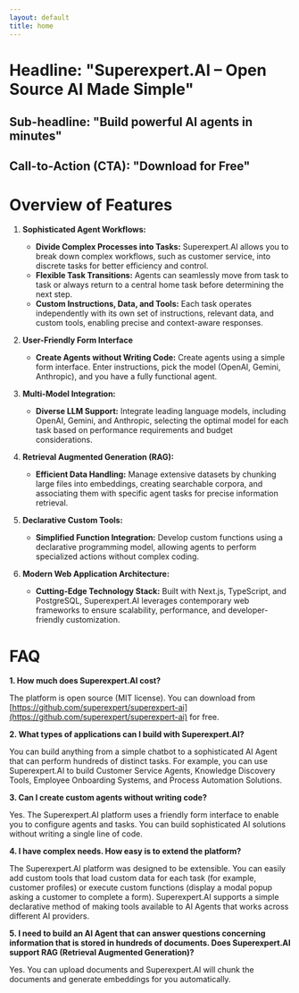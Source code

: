 ```yaml
---
layout: default
title: home
---
```



# Headline: "Superexpert.AI – Open Source AI Made Simple"

## Sub-headline: "Build powerful AI agents in minutes"

## Call-to-Action (CTA): "Download for Free"


# Overview of Features

1. **Sophisticated Agent Workflows:**
   - **Divide Complex Processes into Tasks:** Superexpert.AI allows you to break down complex workflows, such as customer service, into discrete tasks for better efficiency and control.
   - **Flexible Task Transitions:** Agents can seamlessly move from task to task or always return to a central home task before determining the next step.
   - **Custom Instructions, Data, and Tools:** Each task operates independently with its own set of instructions, relevant data, and custom tools, enabling precise and context-aware responses.

2. **User-Friendly Form Interface**
   - **Create Agents without Writing Code:** Create agents using a simple form interface. Enter instructions, pick the model (OpenAI, Gemini, Anthropic), and you have a fully functional agent.

2. **Multi-Model Integration:**
   - **Diverse LLM Support:** Integrate leading language models, including OpenAI, Gemini, and Anthropic, selecting the optimal model for each task based on performance requirements and budget considerations.

3. **Retrieval Augmented Generation (RAG):**
   - **Efficient Data Handling:** Manage extensive datasets by chunking large files into embeddings, creating searchable corpora, and associating them with specific agent tasks for precise information retrieval.

4. **Declarative Custom Tools:**
   - **Simplified Function Integration:** Develop custom functions using a declarative programming model, allowing agents to perform specialized actions without complex coding.

5. **Modern Web Application Architecture:**
   - **Cutting-Edge Technology Stack:** Built with Next.js, TypeScript, and PostgreSQL, Superexpert.AI leverages contemporary web frameworks to ensure scalability, performance, and developer-friendly customization.


# FAQ


**1. How much does Superexpert.AI cost?**

The platform is open source (MIT license). You can download from [https://github.com/superexpert/superexpert-ai](https://github.com/superexpert/superexpert-ai) for free. 

**2. What types of applications can I build with Superexpert.AI?**

You can build anything from a simple chatbot to a sophisticated AI Agent that can perform hundreds of distinct tasks. For example, you can use Superexpert.AI to build Customer Service Agents, Knowledge Discovery Tools, Employee Onboarding Systems, and Process Automation Solutions. 

**3. Can I create custom agents without writing code?**

Yes. The Superexpert.AI platform uses a friendly form interface to enable you to configure agents and tasks. You
can build sophisticated AI solutions without writing a single line of code.

**4. I have complex needs. How easy is to extend the platform?**

The Superexpert.AI platform was designed to be extensible. You can easily add custom tools that load custom data for each task (for example, customer profiles) or execute custom functions (display a modal popup asking a customer to complete a form). Superexpert.AI supports a simple declarative method of making tools available to AI Agents that works across different AI providers.

**5. I need to build an AI Agent that can answer questions concerning information that is stored in hundreds of documents. Does Superexpert.AI support RAG (Retrieval Augmented Generation)?**

Yes. You can upload documents and Superexpert.AI will chunk the documents and generate embeddings for you automatically.


